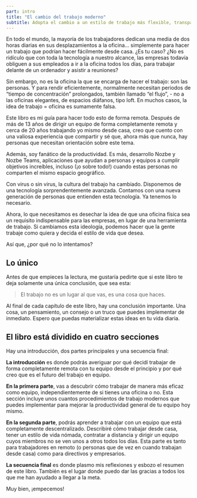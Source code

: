 ```yaml
---
part: intro
title: "El cambio del trabajo moderno"
subtitle: Adopta el cambio a un estilo de trabajo más flexible, transparente y con mayor dispersión geográfica.
---
```


En todo el mundo, la mayoría de los trabajadores dedican una media de dos horas diarias en sus desplazamientos a la oficina… simplemente para hacer un trabajo que podrían hacer fácilmente desde casa. ¿Es tu caso? ¿No es ridículo que con toda la tecnología a nuestro alcance, las empresas todavía obliguen a sus empleados a ir a la oficina todos los días, para trabajar delante de un ordenador y asistir a reuniones?

Sin embargo, no es la oficina la que se encarga de hacer el trabajo: son las personas. Y para rendir eficientemente, normalmente necesitan periodos de “tiempo de concentración” prolongados, también llamado “el flujo”, - no a las oficinas elegantes, de espacios diáfanos, tipo loft. En muchos casos, la idea de trabajo = oficina es sumamente falsa.

Este libro es mi guía para hacer todo esto de forma remota. Después de más de 13 años de dirigir un equipo de forma completamente remota y cerca de 20 años trabajando yo mismo desde casa, creo que cuento con una valiosa experiencia que compartir y sé que, ahora más que nunca, hay personas que necesitan orientación sobre este tema.

Además, soy fanático de la productividad. Es más, desarrollo Nozbe y Nozbe Teams, aplicaciones que ayudan a personas y equipos a cumplir objetivos increíbles, incluso (¡o sobre todo!) cuando estas personas no comparten el mismo espacio geográfico.

Con virus o sin virus, la cultura del trabajo ha cambiado. Disponemos de una tecnología sorprendentemente avanzada. Contamos con una nueva generación de personas que entienden esta tecnología. Ya tenemos lo necesario.

Ahora, lo que necesitamos es desechar la idea de que una oficina física sea un requisito indispensable para las empresas, en lugar de una herramienta de trabajo. Si cambiamos esta ideología, podemos hacer que la gente trabaje como quiera y decida el estilo de vida que desea.

Así que, ¿por qué no lo intentamos?

## Lo único

Antes de que empieces la lectura, me gustaría pedirte que si este libro te deja solamente una única conclusión, que sea esta:

> El trabajo no es un lugar al que vas, es una cosa que haces.

Al final de cada capítulo de este libro, hay una conclusión importante. Una cosa, un pensamiento, un consejo o un truco que puedes implementar de inmediato. Espero que puedas materializar estas ideas en tu vida diaria.

## El libro está dividido en cuatro secciones

Hay una introducción, dos partes principales y una secuencia final:

**La introducción** es donde podrás averiguar por qué decidí trabajar de forma completamente remota con tu equipo desde el principio y por qué creo que es el futuro del trabajo en equipo.

**En la primera parte**, vas a descubrir cómo trabajar de manera más eficaz como equipo, independientemente de si tienes una oficina o no. Esta sección incluye unos cuantos procedimientos de trabajo modernos que puedes implementar para mejorar la productividad general de tu equipo hoy mismo.

**En la segunda parte**, podrás aprender a trabajar con un equipo que está completamente descentralizado. Describiré cómo trabajar desde casa, tener un estilo de vida nómada, contratar a distancia y dirigir un equipo cuyos miembros no se ven unos a otros todos los días. Esta parte es tanto para trabajadores en remoto (o personas que de vez en cuando trabajan desde casa) como para directivos y empresarios.

**La secuencia final** es donde plasmo mis reflexiones y esbozo el resumen de este libro. También es el lugar donde puedo dar las gracias a todos los que me han ayudado a llegar a la meta.

Muy bien, ¡empecemos!

